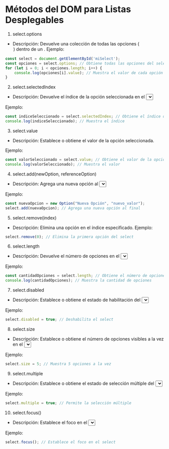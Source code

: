 # Métodos del DOM para Listas Desplegables

1. select.options

- Descripción: Devuelve una colección de todas las opciones (<option>) dentro de un <select>.
Ejemplo:

```javascript
const select = document.getElementById('miSelect');
const opciones = select.options; // Obtiene todas las opciones del select
for (let i = 0; i < opciones.length; i++) {
    console.log(opciones[i].value); // Muestra el valor de cada opción
}
```

2. select.selectedIndex

- Descripción: Devuelve el índice de la opción seleccionada en el <select>.

Ejemplo:

```javascript
const indiceSeleccionado = select.selectedIndex; // Obtiene el índice de la opción seleccionada
console.log(indiceSeleccionado); // Muestra el índice
```

3. select.value

- Descripción: Establece o obtiene el valor de la opción seleccionada.

Ejemplo:

```javascript
const valorSeleccionado = select.value; // Obtiene el valor de la opción seleccionada
console.log(valorSeleccionado); // Muestra el valor
```

4. select.add(newOption, referenceOption)

- Descripción: Agrega una nueva opción al <select>. Se puede especificar un nodo de referencia para insertarla en una posición específica.

Ejemplo:
```javascript
const nuevaOpcion = new Option("Nueva Opción", "nuevo_valor");
select.add(nuevaOpcion); // Agrega una nueva opción al final
```

5. select.remove(index)

- Descripción: Elimina una opción en el índice especificado.
Ejemplo:

```javascript
select.remove(0); // Elimina la primera opción del select
```

6. select.length

- Descripción: Devuelve el número de opciones en el <select>.

Ejemplo:

```javascript
const cantidadOpciones = select.length; // Obtiene el número de opciones
console.log(cantidadOpciones); // Muestra la cantidad de opciones
```

7. select.disabled

- Descripción: Establece o obtiene el estado de habilitación del <select>. Si es true, el control estará deshabilitado.

Ejemplo:

```javascript
select.disabled = true; // Deshabilita el select
```

8. select.size

- Descripción: Establece o obtiene el número de opciones visibles a la vez en el <select>.

Ejemplo:

```javascript
select.size = 5; // Muestra 5 opciones a la vez
```

9. select.multiple

- Descripción: Establece o obtiene el estado de selección múltiple del <select>. Si es true, se pueden seleccionar múltiples opciones.

Ejemplo:

```javascript
select.multiple = true; // Permite la selección múltiple
```

10. select.focus()

- Descripción: Establece el foco en el <select>, permitiendo al usuario interactuar inmediatamente.

Ejemplo:

```javascript
select.focus(); // Establece el foco en el select
```
